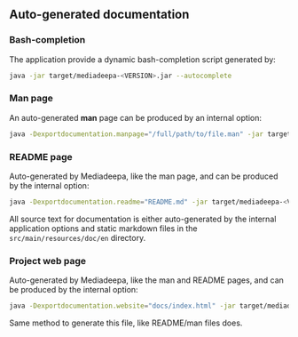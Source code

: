 ## Auto-generated documentation

### Bash-completion

The application provide a dynamic bash-completion script generated by:

```bash
java -jar target/mediadeepa-<VERSION>.jar --autocomplete
```

### Man page

An auto-generated **man** page can be produced by an internal option:

```bash
java -Dexportdocumentation.manpage="/full/path/to/file.man" -jar target/mediadeepa-<VERSION>.jar
```

### README page

Auto-generated by Mediadeepa, like the man page, and can be produced by the internal option:

```bash
java -Dexportdocumentation.readme="README.md" -jar target/mediadeepa-<VERSION>.jar
```

All source text for documentation is either auto-generated by the internal application options and static markdown files in the `src/main/resources/doc/en` directory.

### Project web page

Auto-generated by Mediadeepa, like the man and README pages, and can be produced by the internal option:

```bash
java -Dexportdocumentation.website="docs/index.html" -jar target/mediadeepa-<VERSION>.jar
```

Same method to generate this file, like README/man files does.
